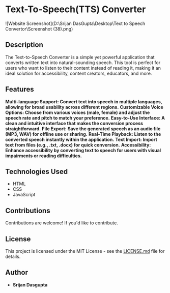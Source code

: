 # Text-To-Speech(TTS) Converter

![Website Screenshot](D:\Srijan DasGupta\Desktop\Text to Speech Convertor\Screenshot (38).png)

## Description

The Text-to-Speech Converter is a simple yet powerful application that converts written text into natural-sounding speech. This tool is perfect for users who want to listen to their content instead of reading it, making it an ideal solution for accessibility, content creators, educators, and more.

## Features

**Multi-language Support: Convert text into speech in multiple languages, allowing for broad usability across different regions.**
**Customizable Voice Options: Choose from various voices (male, female) and adjust the speech rate and pitch to match your preference.**
**Easy-to-Use Interface: A clean and intuitive interface that makes the conversion process straightforward.**
**File Export: Save the generated speech as an audio file (MP3, WAV) for offline use or sharing.**
**Real-Time Playback: Listen to the converted speech instantly within the application.**
**Text Import: Import text from files (e.g., .txt, .docx) for quick conversion.**
**Accessibility: Enhance accessibility by converting text to speech for users with visual impairments or reading difficulties.**

## Technologies Used

- HTML
- CSS
- JavaScript

## Contributions

Contributions are welcome! If you'd like to contribute.

## License

This project is licensed under the MIT License - see the [LICENSE.md](LICENSE.md) file for details.

## Author

- **Srijan Dasgupta**

